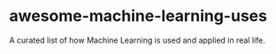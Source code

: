 # awesome-machine-learning-uses
A curated list of how Machine Learning is used and applied in real life.
